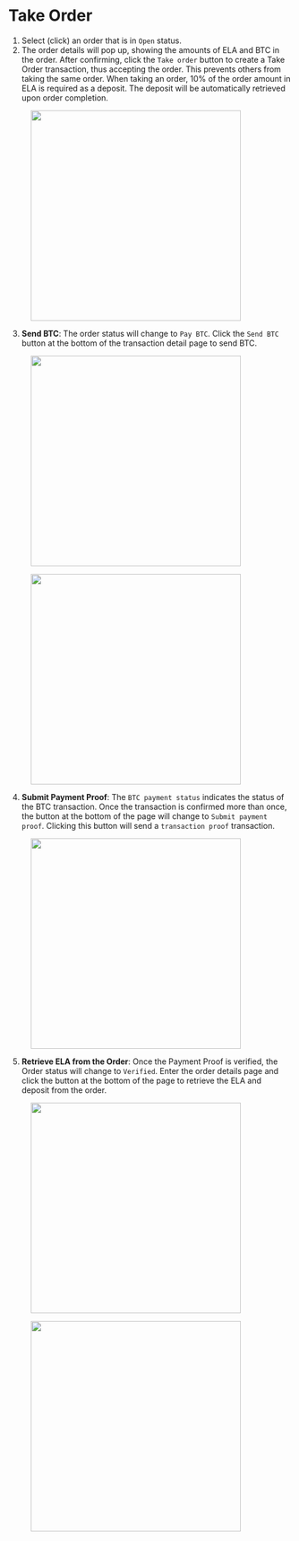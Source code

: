 # Take Order

1. Select (click) an order that is in `Open` status.
2. The order details will pop up, showing the amounts of ELA and BTC in the order. After confirming, click the `Take order` button to create a Take Order transaction, thus accepting the order. This prevents others from taking the same order. When taking an order, 10% of the order amount in ELA is required as a deposit. The deposit will be automatically retrieved upon order completion.

<figure><img src="../../../../.gitbook/assets/IMG_2207E34944A4-1.jpeg" alt="" width="375"><figcaption></figcaption></figure>

3. **Send BTC**: The order status will change to `Pay BTC`. Click the `Send BTC` button at the bottom of the transaction detail page to send BTC.

<div align="left">

<figure><img src="../../../../.gitbook/assets/IMG_B1D503FEC25E-1.jpeg" alt="" width="375"><figcaption></figcaption></figure>

 

<figure><img src="../../../../.gitbook/assets/IMG_21B97C0E1833-1.jpeg" alt="" width="375"><figcaption></figcaption></figure>

</div>

4. **Submit Payment Proof**: The `BTC payment status` indicates the status of the BTC transaction. Once the transaction is confirmed more than once, the button at the bottom of the page will change to `Submit payment proof`. Clicking this button will send a `transaction proof` transaction.

<figure><img src="../../../../.gitbook/assets/IMG_C9ADED7D0BA6-1.jpeg" alt="" width="375"><figcaption></figcaption></figure>

5. **Retrieve ELA from the Order**: Once the Payment Proof is verified, the Order status will change to `Verified`. Enter the order details page and click the button at the bottom of the page to retrieve the ELA and deposit from the order.

<div>

<figure><img src="../../../../.gitbook/assets/IMG_087631AFE98F-1.jpeg" alt="" width="375"><figcaption></figcaption></figure>

 

<figure><img src="../../../../.gitbook/assets/IMG_D34B55020E43-1.jpeg" alt="" width="375"><figcaption></figcaption></figure>

</div>
